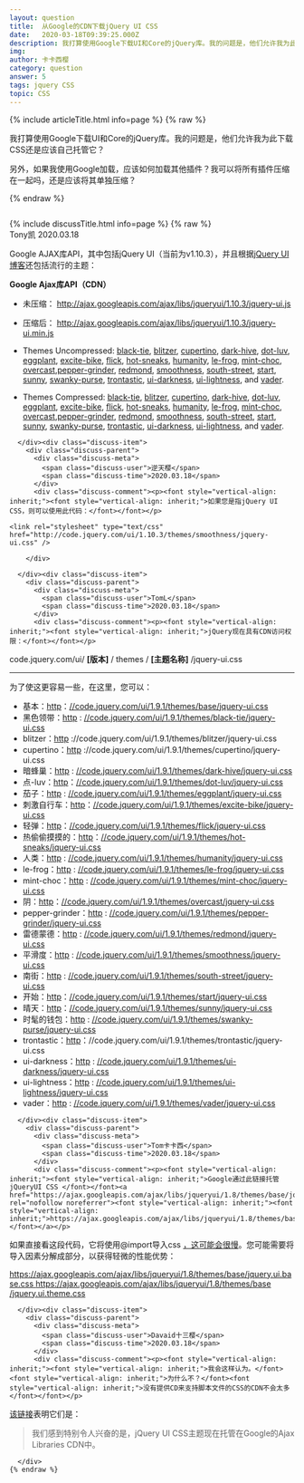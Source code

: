 ```yaml
---
layout: question
title:  从Google的CDN下载jQuery UI CSS
date:   2020-03-18T09:39:25.000Z
description: 我打算使用Google下载UI和Core的jQuery库。我的问题是，他们允许我为此下载CSS还是应该自己托管它？另外，如果我使用Google加载，应...
img: 
author: 卡卡西樱
category: question
answer: 5
tags: jquery CSS
topic: CSS
---
```

<div class="article-root">
  <div class="article">
    {% include articleTitle.html info=page %}
    {% raw %}
    <div class="article-content"><p><font style="vertical-align: inherit;"><font style="vertical-align: inherit;">我打算使用Google下载UI和Core的jQuery库。</font><font style="vertical-align: inherit;">我的问题是，他们允许我为此下载CSS还是应该自己托管它？</font></font></p>

<p><font style="vertical-align: inherit;"><font style="vertical-align: inherit;">另外，如果我使用Google加载，应该如何加载其他插件？</font><font style="vertical-align: inherit;">我可以将所有插件压缩在一起吗，还是应该将其单独压缩？</font></font></p></div>
    {% endraw %}
  </div>
  <p style="height: 0;width:0;overflow: hidden;"> 第2121篇《从Google的CDN下载jQuery UI CSS》来自Winter(https://github.com/aiyld/aiyld.github.io)的站点</p>
  <div class="discuss-wrapper">
    {% include discussTitle.html info=page %}
    {% raw %}
    <div class="discuss-item">
        <div class="discuss-parent">
          <div class="discuss-meta">
            <span class="discuss-user">Tony凯</span>
            <span class="discuss-time">2020.03.18</span>
          </div>
          <div class="discuss-comment"><p><font style="vertical-align: inherit;"><font style="vertical-align: inherit;">Google AJAX库API，其中包括jQuery UI（当前为v1.10.3），并且根据</font></font><a href="http://blog.jqueryui.com/2013/05/jquery-ui-1-10-3/" rel="noreferrer"><font style="vertical-align: inherit;"><font style="vertical-align: inherit;">jQuery UI博客</font></font></a><font style="vertical-align: inherit;"><font style="vertical-align: inherit;">还包括流行的主题</font><font style="vertical-align: inherit;">：</font></font></p>

<p><strong><font style="vertical-align: inherit;"><font style="vertical-align: inherit;">Google Ajax库API（CDN）</font></font></strong></p>

<ul>
<li><p><font style="vertical-align: inherit;"><font style="vertical-align: inherit;">未压缩： </font></font><a href="http://ajax.googleapis.com/ajax/libs/jqueryui/1.10.3/jquery-ui.js" rel="noreferrer"></a><a href="http://ajax.googleapis.com/ajax/libs/jqueryui/1.10.3/jquery-ui.js" rel="noreferrer"><font style="vertical-align: inherit;"><font style="vertical-align: inherit;">http://ajax.googleapis.com/ajax/libs/jqueryui/1.10.3/jquery-ui.js</font></font></a></p></li>
<li><p><font style="vertical-align: inherit;"><font style="vertical-align: inherit;">压缩后： </font></font><a href="http://ajax.googleapis.com/ajax/libs/jqueryui/1.10.3/jquery-ui.min.js" rel="noreferrer"></a><a href="http://ajax.googleapis.com/ajax/libs/jqueryui/1.10.3/jquery-ui.min.js" rel="noreferrer"><font style="vertical-align: inherit;"><font style="vertical-align: inherit;">http://ajax.googleapis.com/ajax/libs/jqueryui/1.10.3/jquery-ui.min.js</font></font></a></p></li>
<li><p>Themes Uncompressed:
<a href="http://ajax.googleapis.com/ajax/libs/jqueryui/1.10.3/themes/black-tie/jquery-ui.css" rel="noreferrer">black-tie</a>, <a href="http://ajax.googleapis.com/ajax/libs/jqueryui/1.10.3/themes/blitzer/jquery-ui.css" rel="noreferrer">blitzer</a>, <a href="http://ajax.googleapis.com/ajax/libs/jqueryui/1.10.3/themes/cupertino/jquery-ui.css" rel="noreferrer">cupertino</a>, <a href="http://ajax.googleapis.com/ajax/libs/jqueryui/1.10.3/themes/dark-hive/jquery-ui.css" rel="noreferrer">dark-hive</a>, <a href="http://ajax.googleapis.com/ajax/libs/jqueryui/1.10.3/themes/dot-luv/jquery-ui.css" rel="noreferrer">dot-luv</a>, <a href="http://ajax.googleapis.com/ajax/libs/jqueryui/1.10.3/themes/eggplant/jquery-ui.css" rel="noreferrer">eggplant</a>, <a href="http://ajax.googleapis.com/ajax/libs/jqueryui/1.10.3/themes/excite-bike/jquery-ui.css" rel="noreferrer">excite-bike</a>, <a href="http://ajax.googleapis.com/ajax/libs/jqueryui/1.10.3/themes/flick/jquery-ui.css" rel="noreferrer">flick</a>, <a href="http://ajax.googleapis.com/ajax/libs/jqueryui/1.10.3/themes/hot-sneaks/jquery-ui.css" rel="noreferrer">hot-sneaks</a>, <a href="http://ajax.googleapis.com/ajax/libs/jqueryui/1.10.3/themes/humanity/jquery-ui.css" rel="noreferrer">humanity</a>, <a href="http://ajax.googleapis.com/ajax/libs/jqueryui/1.10.3/themes/le-frog/jquery-ui.css" rel="noreferrer">le-frog</a>, <a href="http://ajax.googleapis.com/ajax/libs/jqueryui/1.10.3/themes/mint-choc/jquery-ui.css" rel="noreferrer">mint-choc</a>, <a href="http://ajax.googleapis.com/ajax/libs/jqueryui/1.10.3/themes/overcast/jquery-ui.css" rel="noreferrer">overcast</a>,<a href="http://ajax.googleapis.com/ajax/libs/jqueryui/1.10.3/themes/pepper-grinder/jquery-ui.css" rel="noreferrer">pepper-grinder</a>, <a href="http://ajax.googleapis.com/ajax/libs/jqueryui/1.10.3/themes/redmond/jquery-ui.css" rel="noreferrer">redmond</a>, <a href="http://ajax.googleapis.com/ajax/libs/jqueryui/1.10.3/themes/smoothness/jquery-ui.css" rel="noreferrer">smoothness</a>, <a href="http://ajax.googleapis.com/ajax/libs/jqueryui/1.10.3/themes/south-street/jquery-ui.css" rel="noreferrer">south-street</a>, <a href="http://ajax.googleapis.com/ajax/libs/jqueryui/1.10.3/themes/start/jquery-ui.css" rel="noreferrer">start</a>, <a href="http://ajax.googleapis.com/ajax/libs/jqueryui/1.10.3/themes/sunny/jquery-ui.css" rel="noreferrer">sunny</a>, <a href="http://ajax.googleapis.com/ajax/libs/jqueryui/1.10.3/themes/swanky-purse/jquery-ui.css" rel="noreferrer">swanky-purse</a>, <a href="http://ajax.googleapis.com/ajax/libs/jqueryui/1.10.3/themes/trontastic/jquery-ui.css" rel="noreferrer">trontastic</a>, <a href="http://ajax.googleapis.com/ajax/libs/jqueryui/1.10.3/themes/ui-darkness/jquery-ui.css" rel="noreferrer">ui-darkness</a>, <a href="http://ajax.googleapis.com/ajax/libs/jqueryui/1.10.3/themes/ui-lightness/jquery-ui.css" rel="noreferrer">ui-lightness</a>, and <a href="http://ajax.googleapis.com/ajax/libs/jqueryui/1.10.3/themes/vader/jquery-ui.css" rel="noreferrer">vader</a>.</p></li>
<li><p>Themes Compressed:
<a href="http://ajax.googleapis.com/ajax/libs/jqueryui/1.10.3/themes/black-tie/jquery-ui.min.css" rel="noreferrer">black-tie</a>, <a href="http://ajax.googleapis.com/ajax/libs/jqueryui/1.10.3/themes/blitzer/jquery-ui.min.css" rel="noreferrer">blitzer</a>, <a href="http://ajax.googleapis.com/ajax/libs/jqueryui/1.10.3/themes/cupertino/jquery-ui.min.css" rel="noreferrer">cupertino</a>, <a href="http://ajax.googleapis.com/ajax/libs/jqueryui/1.10.3/themes/dark-hive/jquery-ui.min.css" rel="noreferrer">dark-hive</a>, <a href="http://ajax.googleapis.com/ajax/libs/jqueryui/1.10.3/themes/dot-luv/jquery-ui.min.css" rel="noreferrer">dot-luv</a>, <a href="http://ajax.googleapis.com/ajax/libs/jqueryui/1.10.3/themes/eggplant/jquery-ui.min.css" rel="noreferrer">eggplant</a>, <a href="http://ajax.googleapis.com/ajax/libs/jqueryui/1.10.3/themes/excite-bike/jquery-ui.min.css" rel="noreferrer">excite-bike</a>, <a href="http://ajax.googleapis.com/ajax/libs/jqueryui/1.10.3/themes/flick/jquery-ui.min.css" rel="noreferrer">flick</a>, <a href="http://ajax.googleapis.com/ajax/libs/jqueryui/1.10.3/themes/hot-sneaks/jquery-ui.min.css" rel="noreferrer">hot-sneaks</a>, <a href="http://ajax.googleapis.com/ajax/libs/jqueryui/1.10.3/themes/humanity/jquery-ui.min.css" rel="noreferrer">humanity</a>, <a href="http://ajax.googleapis.com/ajax/libs/jqueryui/1.10.3/themes/le-frog/jquery-ui.min.css" rel="noreferrer">le-frog</a>, <a href="http://ajax.googleapis.com/ajax/libs/jqueryui/1.10.3/themes/mint-choc/jquery-ui.min.css" rel="noreferrer">mint-choc</a>, <a href="http://ajax.googleapis.com/ajax/libs/jqueryui/1.10.3/themes/overcast/jquery-ui.min.css" rel="noreferrer">overcast</a>,<a href="http://ajax.googleapis.com/ajax/libs/jqueryui/1.10.3/themes/pepper-grinder/jquery-ui.min.css" rel="noreferrer">pepper-grinder</a>, <a href="http://ajax.googleapis.com/ajax/libs/jqueryui/1.10.3/themes/redmond/jquery-ui.min.css" rel="noreferrer">redmond</a>, <a href="http://ajax.googleapis.com/ajax/libs/jqueryui/1.10.3/themes/smoothness/jquery-ui.min.css" rel="noreferrer">smoothness</a>, <a href="http://ajax.googleapis.com/ajax/libs/jqueryui/1.10.3/themes/south-street/jquery-ui.min.css" rel="noreferrer">south-street</a>, <a href="http://ajax.googleapis.com/ajax/libs/jqueryui/1.10.3/themes/start/jquery-ui.min.css" rel="noreferrer">start</a>, <a href="http://ajax.googleapis.com/ajax/libs/jqueryui/1.10.3/themes/sunny/jquery-ui.min.css" rel="noreferrer">sunny</a>, <a href="http://ajax.googleapis.com/ajax/libs/jqueryui/1.10.3/themes/swanky-purse/jquery-ui.min.css" rel="noreferrer">swanky-purse</a>, <a href="http://ajax.googleapis.com/ajax/libs/jqueryui/1.10.3/themes/trontastic/jquery-ui.min.css" rel="noreferrer">trontastic</a>, <a href="http://ajax.googleapis.com/ajax/libs/jqueryui/1.10.3/themes/ui-darkness/jquery-ui.min.css" rel="noreferrer">ui-darkness</a>, <a href="http://ajax.googleapis.com/ajax/libs/jqueryui/1.10.3/themes/ui-lightness/jquery-ui.min.css" rel="noreferrer">ui-lightness</a>, and <a href="http://ajax.googleapis.com/ajax/libs/jqueryui/1.10.3/themes/vader/jquery-ui.min.css" rel="noreferrer">vader</a>.</p></li>
</ul></div>
        </div>
        
      </div><div class="discuss-item">
        <div class="discuss-parent">
          <div class="discuss-meta">
            <span class="discuss-user">逆天樱</span>
            <span class="discuss-time">2020.03.18</span>
          </div>
          <div class="discuss-comment"><p><font style="vertical-align: inherit;"><font style="vertical-align: inherit;">如果您是指jQuery UI CSS，则可以使用此代码：</font></font></p>

<pre><code>&lt;link rel="stylesheet" type="text/css" href="http://code.jquery.com/ui/1.10.3/themes/smoothness/jquery-ui.css" /&gt;
</code></pre></div>
        </div>
        
      </div><div class="discuss-item">
        <div class="discuss-parent">
          <div class="discuss-meta">
            <span class="discuss-user">TomL</span>
            <span class="discuss-time">2020.03.18</span>
          </div>
          <div class="discuss-comment"><p><font style="vertical-align: inherit;"><font style="vertical-align: inherit;">jQuery现在具有CDN访问权限：</font></font></p>

<p><font style="vertical-align: inherit;"><font style="vertical-align: inherit;">code.jquery.com/ui/ </font></font><strong><font style="vertical-align: inherit;"><font style="vertical-align: inherit;">[版本]</font></font></strong><font style="vertical-align: inherit;"><font style="vertical-align: inherit;"> / themes / </font></font><strong><font style="vertical-align: inherit;"><font style="vertical-align: inherit;">[主题名称]</font></font></strong><font style="vertical-align: inherit;"><font style="vertical-align: inherit;"> /jquery-ui.css</font></font></p>

<hr>

<p><font style="vertical-align: inherit;"><font style="vertical-align: inherit;">为了使这更容易一些，在这里，您可以：</font></font></p>

<ul>
<li><font style="vertical-align: inherit;"><font style="vertical-align: inherit;">基本：</font><a href="http://code.jquery.com/ui/1.9.1/themes/base/jquery-ui.css"><font style="vertical-align: inherit;">http</font></a><font style="vertical-align: inherit;">：</font></font><a href="http://code.jquery.com/ui/1.9.1/themes/base/jquery-ui.css"><font style="vertical-align: inherit;"><font style="vertical-align: inherit;">//code.jquery.com/ui/1.9.1/themes/base/jquery-ui.css</font></font></a></li>
<li><font style="vertical-align: inherit;"><font style="vertical-align: inherit;">黑色领带：</font><a href="http://code.jquery.com/ui/1.9.1/themes/black-tie/jquery-ui.css"><font style="vertical-align: inherit;">http</font></a><font style="vertical-align: inherit;"> : </font></font><a href="http://code.jquery.com/ui/1.9.1/themes/black-tie/jquery-ui.css"><font style="vertical-align: inherit;"><font style="vertical-align: inherit;">//code.jquery.com/ui/1.9.1/themes/black-tie/jquery-ui.css</font></font></a></li>
<li><font style="vertical-align: inherit;"><font style="vertical-align: inherit;">blitzer：</font><a href="http://code.jquery.com/ui/1.9.1/themes/blitzer/jquery-ui.css"><font style="vertical-align: inherit;">http</font></a><font style="vertical-align: inherit;"> ://code.jquery.com/ui/1.9.1/themes/blitzer/jquery-ui.css</font></font><a href="http://code.jquery.com/ui/1.9.1/themes/blitzer/jquery-ui.css"><font style="vertical-align: inherit;"></font></a></li>
<li><font style="vertical-align: inherit;"><font style="vertical-align: inherit;">cupertino：</font><a href="http://code.jquery.com/ui/1.9.1/themes/cupertino/jquery-ui.css"><font style="vertical-align: inherit;">http</font></a><font style="vertical-align: inherit;"> ://code.jquery.com/ui/1.9.1/themes/cupertino/jquery-ui.css</font></font><a href="http://code.jquery.com/ui/1.9.1/themes/cupertino/jquery-ui.css"><font style="vertical-align: inherit;"></font></a></li>
<li><font style="vertical-align: inherit;"><font style="vertical-align: inherit;">暗蜂巢：</font><a href="http://code.jquery.com/ui/1.9.1/themes/dark-hive/jquery-ui.css"><font style="vertical-align: inherit;">http</font></a><font style="vertical-align: inherit;"> : </font></font><a href="http://code.jquery.com/ui/1.9.1/themes/dark-hive/jquery-ui.css"><font style="vertical-align: inherit;"><font style="vertical-align: inherit;">//code.jquery.com/ui/1.9.1/themes/dark-hive/jquery-ui.css</font></font></a></li>
<li><font style="vertical-align: inherit;"><font style="vertical-align: inherit;">点-luv：</font><a href="http://code.jquery.com/ui/1.9.1/themes/dot-luv/jquery-ui.css"><font style="vertical-align: inherit;">http</font></a><font style="vertical-align: inherit;">：</font></font><a href="http://code.jquery.com/ui/1.9.1/themes/dot-luv/jquery-ui.css"><font style="vertical-align: inherit;"><font style="vertical-align: inherit;">//code.jquery.com/ui/1.9.1/themes/dot-luv/jquery-ui.css</font></font></a></li>
<li><font style="vertical-align: inherit;"><font style="vertical-align: inherit;">茄子：</font><a href="http://code.jquery.com/ui/1.9.1/themes/eggplant/jquery-ui.css"><font style="vertical-align: inherit;">http</font></a><font style="vertical-align: inherit;"> : </font></font><a href="http://code.jquery.com/ui/1.9.1/themes/eggplant/jquery-ui.css"><font style="vertical-align: inherit;"><font style="vertical-align: inherit;">//code.jquery.com/ui/1.9.1/themes/eggplant/jquery-ui.css</font></font></a></li>
<li><font style="vertical-align: inherit;"><font style="vertical-align: inherit;">刺激自行车：</font><a href="http://code.jquery.com/ui/1.9.1/themes/excite-bike/jquery-ui.css"><font style="vertical-align: inherit;">http</font></a><font style="vertical-align: inherit;">：</font></font><a href="http://code.jquery.com/ui/1.9.1/themes/excite-bike/jquery-ui.css"><font style="vertical-align: inherit;"><font style="vertical-align: inherit;">//code.jquery.com/ui/1.9.1/themes/excite-bike/jquery-ui.css</font></font></a></li>
<li><font style="vertical-align: inherit;"><font style="vertical-align: inherit;">轻弹：</font><a href="http://code.jquery.com/ui/1.9.1/themes/flick/jquery-ui.css"><font style="vertical-align: inherit;">http</font></a><font style="vertical-align: inherit;">：</font></font><a href="http://code.jquery.com/ui/1.9.1/themes/flick/jquery-ui.css"><font style="vertical-align: inherit;"><font style="vertical-align: inherit;">//code.jquery.com/ui/1.9.1/themes/flick/jquery-ui.css</font></font></a></li>
<li><font style="vertical-align: inherit;"><font style="vertical-align: inherit;">热偷偷摸摸的：</font><a href="http://code.jquery.com/ui/1.9.1/themes/hot-sneaks/jquery-ui.css"><font style="vertical-align: inherit;">http</font></a><font style="vertical-align: inherit;">：</font></font><a href="http://code.jquery.com/ui/1.9.1/themes/hot-sneaks/jquery-ui.css"><font style="vertical-align: inherit;"><font style="vertical-align: inherit;">//code.jquery.com/ui/1.9.1/themes/hot-sneaks/jquery-ui.css</font></font></a></li>
<li><font style="vertical-align: inherit;"><font style="vertical-align: inherit;">人类：</font><a href="http://code.jquery.com/ui/1.9.1/themes/humanity/jquery-ui.css"><font style="vertical-align: inherit;">http</font></a><font style="vertical-align: inherit;"> : </font></font><a href="http://code.jquery.com/ui/1.9.1/themes/humanity/jquery-ui.css"><font style="vertical-align: inherit;"><font style="vertical-align: inherit;">//code.jquery.com/ui/1.9.1/themes/humanity/jquery-ui.css</font></font></a></li>
<li><font style="vertical-align: inherit;"><font style="vertical-align: inherit;">le-frog：</font><a href="http://code.jquery.com/ui/1.9.1/themes/le-frog/jquery-ui.css"><font style="vertical-align: inherit;">http</font></a><font style="vertical-align: inherit;"> : </font></font><a href="http://code.jquery.com/ui/1.9.1/themes/le-frog/jquery-ui.css"><font style="vertical-align: inherit;"><font style="vertical-align: inherit;">//code.jquery.com/ui/1.9.1/themes/le-frog/jquery-ui.css</font></font></a></li>
<li><font style="vertical-align: inherit;"><font style="vertical-align: inherit;">mint-choc：</font><a href="http://code.jquery.com/ui/1.9.1/themes/mint-choc/jquery-ui.css"><font style="vertical-align: inherit;">http</font></a><font style="vertical-align: inherit;"> : </font></font><a href="http://code.jquery.com/ui/1.9.1/themes/mint-choc/jquery-ui.css"><font style="vertical-align: inherit;"><font style="vertical-align: inherit;">//code.jquery.com/ui/1.9.1/themes/mint-choc/jquery-ui.css</font></font></a></li>
<li><font style="vertical-align: inherit;"><font style="vertical-align: inherit;">阴：</font><a href="http://code.jquery.com/ui/1.9.1/themes/overcast/jquery-ui.css"><font style="vertical-align: inherit;">http</font></a><font style="vertical-align: inherit;">：</font></font><a href="http://code.jquery.com/ui/1.9.1/themes/overcast/jquery-ui.css"><font style="vertical-align: inherit;"><font style="vertical-align: inherit;">//code.jquery.com/ui/1.9.1/themes/overcast/jquery-ui.css</font></font></a></li>
<li><font style="vertical-align: inherit;"><font style="vertical-align: inherit;">pepper-grinder：</font><a href="http://code.jquery.com/ui/1.9.1/themes/pepper-grinder/jquery-ui.css"><font style="vertical-align: inherit;">http</font></a><font style="vertical-align: inherit;"> : </font></font><a href="http://code.jquery.com/ui/1.9.1/themes/pepper-grinder/jquery-ui.css"><font style="vertical-align: inherit;"><font style="vertical-align: inherit;">//code.jquery.com/ui/1.9.1/themes/pepper-grinder/jquery-ui.css</font></font></a></li>
<li><font style="vertical-align: inherit;"><font style="vertical-align: inherit;">雷德蒙德：</font><a href="http://code.jquery.com/ui/1.9.1/themes/redmond/jquery-ui.css"><font style="vertical-align: inherit;">http</font></a><font style="vertical-align: inherit;"> : </font></font><a href="http://code.jquery.com/ui/1.9.1/themes/redmond/jquery-ui.css"><font style="vertical-align: inherit;"><font style="vertical-align: inherit;">//code.jquery.com/ui/1.9.1/themes/redmond/jquery-ui.css</font></font></a></li>
<li><font style="vertical-align: inherit;"><font style="vertical-align: inherit;">平滑度：</font><a href="http://code.jquery.com/ui/1.9.1/themes/smoothness/jquery-ui.css"><font style="vertical-align: inherit;">http</font></a><font style="vertical-align: inherit;"> : </font></font><a href="http://code.jquery.com/ui/1.9.1/themes/smoothness/jquery-ui.css"><font style="vertical-align: inherit;"><font style="vertical-align: inherit;">//code.jquery.com/ui/1.9.1/themes/smoothness/jquery-ui.css</font></font></a></li>
<li><font style="vertical-align: inherit;"><font style="vertical-align: inherit;">南街：</font><a href="http://code.jquery.com/ui/1.9.1/themes/south-street/jquery-ui.css"><font style="vertical-align: inherit;">http</font></a><font style="vertical-align: inherit;"> : </font></font><a href="http://code.jquery.com/ui/1.9.1/themes/south-street/jquery-ui.css"><font style="vertical-align: inherit;"><font style="vertical-align: inherit;">//code.jquery.com/ui/1.9.1/themes/south-street/jquery-ui.css</font></font></a></li>
<li><font style="vertical-align: inherit;"><font style="vertical-align: inherit;">开始：</font><a href="http://code.jquery.com/ui/1.9.1/themes/start/jquery-ui.css"><font style="vertical-align: inherit;">http</font></a><font style="vertical-align: inherit;">：</font></font><a href="http://code.jquery.com/ui/1.9.1/themes/start/jquery-ui.css"><font style="vertical-align: inherit;"><font style="vertical-align: inherit;">//code.jquery.com/ui/1.9.1/themes/start/jquery-ui.css</font></font></a></li>
<li><font style="vertical-align: inherit;"><font style="vertical-align: inherit;">晴天：</font><a href="http://code.jquery.com/ui/1.9.1/themes/sunny/jquery-ui.css"><font style="vertical-align: inherit;">http</font></a><font style="vertical-align: inherit;">：</font></font><a href="http://code.jquery.com/ui/1.9.1/themes/sunny/jquery-ui.css"><font style="vertical-align: inherit;"><font style="vertical-align: inherit;">//code.jquery.com/ui/1.9.1/themes/sunny/jquery-ui.css</font></font></a></li>
<li><font style="vertical-align: inherit;"><font style="vertical-align: inherit;">时髦的钱包：</font><a href="http://code.jquery.com/ui/1.9.1/themes/swanky-purse/jquery-ui.css"><font style="vertical-align: inherit;">http</font></a><font style="vertical-align: inherit;"> : </font></font><a href="http://code.jquery.com/ui/1.9.1/themes/swanky-purse/jquery-ui.css"><font style="vertical-align: inherit;"><font style="vertical-align: inherit;">//code.jquery.com/ui/1.9.1/themes/swanky-purse/jquery-ui.css</font></font></a></li>
<li><font style="vertical-align: inherit;"><font style="vertical-align: inherit;">trontastic：</font><a href="http://code.jquery.com/ui/1.9.1/themes/trontastic/jquery-ui.css"><font style="vertical-align: inherit;">http</font></a><font style="vertical-align: inherit;">：//code.jquery.com/ui/1.9.1/themes/trontastic/jquery-ui.css</font></font><a href="http://code.jquery.com/ui/1.9.1/themes/trontastic/jquery-ui.css"><font style="vertical-align: inherit;"></font></a></li>
<li><font style="vertical-align: inherit;"><font style="vertical-align: inherit;">ui-darkness：</font><a href="http://code.jquery.com/ui/1.9.1/themes/ui-darkness/jquery-ui.css"><font style="vertical-align: inherit;">http</font></a><font style="vertical-align: inherit;"> : </font></font><a href="http://code.jquery.com/ui/1.9.1/themes/ui-darkness/jquery-ui.css"><font style="vertical-align: inherit;"><font style="vertical-align: inherit;">//code.jquery.com/ui/1.9.1/themes/ui-darkness/jquery-ui.css</font></font></a></li>
<li><font style="vertical-align: inherit;"><font style="vertical-align: inherit;">ui-lightness：</font><a href="http://code.jquery.com/ui/1.9.1/themes/ui-lightness/jquery-ui.css"><font style="vertical-align: inherit;">http</font></a><font style="vertical-align: inherit;"> : </font></font><a href="http://code.jquery.com/ui/1.9.1/themes/ui-lightness/jquery-ui.css"><font style="vertical-align: inherit;"><font style="vertical-align: inherit;">//code.jquery.com/ui/1.9.1/themes/ui-lightness/jquery-ui.css</font></font></a></li>
<li><font style="vertical-align: inherit;"><font style="vertical-align: inherit;">vader：</font><a href="http://code.jquery.com/ui/1.9.1/themes/vader/jquery-ui.css"><font style="vertical-align: inherit;">http</font></a><font style="vertical-align: inherit;"> : </font></font><a href="http://code.jquery.com/ui/1.9.1/themes/vader/jquery-ui.css"><font style="vertical-align: inherit;"><font style="vertical-align: inherit;">//code.jquery.com/ui/1.9.1/themes/vader/jquery-ui.css</font></font></a></li>
</ul></div>
        </div>
        
      </div><div class="discuss-item">
        <div class="discuss-parent">
          <div class="discuss-meta">
            <span class="discuss-user">Tom卡卡西</span>
            <span class="discuss-time">2020.03.18</span>
          </div>
          <div class="discuss-comment"><p><font style="vertical-align: inherit;"><font style="vertical-align: inherit;">Google通过此链接托管jQueryUI CSS </font></font><a href="https://ajax.googleapis.com/ajax/libs/jqueryui/1.8/themes/base/jquery.ui.all.css" rel="nofollow noreferrer"><font style="vertical-align: inherit;"><font style="vertical-align: inherit;">https://ajax.googleapis.com/ajax/libs/jqueryui/1.8/themes/base/jquery.ui.all.css</font></font></a></p>

<p><font style="vertical-align: inherit;"><font style="vertical-align: inherit;">如果直接看这段代码，它将使用@import导入css </font></font><a href="https://stackoverflow.com/a/1022715/745"><font style="vertical-align: inherit;"><font style="vertical-align: inherit;">，这可能会很慢</font></font></a><font style="vertical-align: inherit;"><font style="vertical-align: inherit;">。</font><font style="vertical-align: inherit;">您可能需要将导入因素分解成部分，以获得轻微的性能优势：</font></font></p>

<p><a href="https://ajax.googleapis.com/ajax/libs/jqueryui/1.8/themes/base/jquery.ui.base.css" rel="nofollow noreferrer"><font style="vertical-align: inherit;"><font style="vertical-align: inherit;">https://ajax.googleapis.com/ajax/libs/jqueryui/1.8/themes/base/jquery.ui.base.css </font></font></a>
<a href="https://ajax.googleapis.com/ajax/libs/jqueryui/1.8/themes/base/jquery.ui.theme.css" rel="nofollow noreferrer"><font style="vertical-align: inherit;"><font style="vertical-align: inherit;">https://ajax.googleapis.com/ajax/libs/jqueryui/1.8/themes/base /jquery.ui.theme.css</font></font></a></p></div>
        </div>
        
      </div><div class="discuss-item">
        <div class="discuss-parent">
          <div class="discuss-meta">
            <span class="discuss-user">Davaid十三樱</span>
            <span class="discuss-time">2020.03.18</span>
          </div>
          <div class="discuss-comment"><p><font style="vertical-align: inherit;"><font style="vertical-align: inherit;">我会这样认为。</font><font style="vertical-align: inherit;">为什么不？</font><font style="vertical-align: inherit;">没有提供CD来支持脚本文件的CSS的CDN不会太多</font></font></p>

<p><a href="http://www.filamentgroup.com/lab/jquery_ui_17_now_released/" rel="noreferrer"><font style="vertical-align: inherit;"><font style="vertical-align: inherit;">该链接</font></font></a><font style="vertical-align: inherit;"><font style="vertical-align: inherit;">表明它们是：</font></font></p>

<blockquote>
  <p><font style="vertical-align: inherit;"><font style="vertical-align: inherit;">我们感到特别令人兴奋的是，jQuery UI CSS主题现在托管在Google的Ajax Libraries CDN中。</font></font></p>
</blockquote></div>
        </div>
        
      </div>
    {% endraw %}
  </div>
<div>
